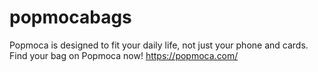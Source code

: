 # popmocabags
Popmoca is designed to fit your daily life, not just your phone and cards. Find your bag on Popmoca now!
https://popmoca.com/
